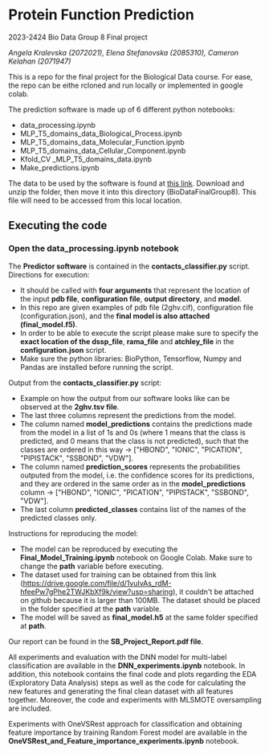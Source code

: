 # Protein Function Prediction
2023-2424 Bio Data Group 8 Final project

*Angela Kralevska (2072021), Elena Stefanovska (2085310), Cameron Kelahan (2071947)*

This is a repo for the final project for the Biological Data course. For ease, the repo can be eithe rcloned and run locally or implemented in google colab.

The prediction software is made up of 6 different python notebooks:
 * data_processing.ipynb
 * MLP_T5_domains_data_Biological_Process.ipynb
 * MLP_T5_domains_data_Molecular_Function.ipynb
 * MLP_T5_domains_data_Cellular_Component.ipynb
 * Kfold_CV _MLP_T5_domains_data.ipynb
 * Make_predictions.ipynb

The data to be used by the software is found at [this link](https://drive.google.com/file/d/1UqCBSTil8c8tzZjh1-hqBPXKDDJA3TMJ/view?usp=sharing). Download and unzip the folder, then move it into this directory (BioDataFinalGroup8). This file will need to be accessed from this local location.

## Executing the code

### Open the **data_processing.ipynb** notebook



The **Predictor software** is contained in the **contacts_classifier.py** script. Directions for execution: 
- It should be called with **four arguments** that represent the location of the input **pdb file**, **configuration file**, **output directory**, and **model**.
- In this repo are given examples of pdb file (2ghv.cif), configuration file (configuration.json), and the **final model is also attached (final_model.f5)**.
- In order to be able to execute the script please make sure to specify the **exact location of the dssp_file**, **rama_file** and **atchley_file** 
in the **configuration.json** script.
- Make sure the python libraries: BioPython, Tensorflow, Numpy and Pandas are installed before running the script. 

Output from the **contacts_classifier.py** script:
- Example on how the output from our software looks like can be observed at the **2ghv.tsv file**.
- The last three columns represent the predictions from the model.
- The column named **model_predictions** contains the predictions made from the model in a list of 1s and 0s (where 1 means that the class is predicted, and 0 means that the class is not predicted), such that the classes are ordered in this way -> ["HBOND", "IONIC", "PICATION", "PIPISTACK", "SSBOND", "VDW"].
- The column named **prediction_scores** represents the probabilities outputed from the model, i.e. the confidence scores for its predictions, and they are ordered in the same order as in the **model_predictions** column -> ["HBOND", "IONIC", "PICATION", "PIPISTACK", "SSBOND", "VDW"].
- The last column **predicted_classes** contains list of the names of the predicted classes only.

Instructions for reproducing the model:
- The model can be reproduced by executing the **Final_Model_Training.ipynb** notebook on Google Colab. Make sure to change the **path** variable before executing.
- The dataset used for training can be obtained from this link (https://drive.google.com/file/d/1vuIvAs_rdM-hfeePw7gPhe2TWJKbXf9k/view?usp=sharing), it couldn't be attached on github because it is larger than 100MB. The dataset should be placed in the folder specified at the **path** variable.
- The model will be saved as **final_model.h5** at the same folder specified at **path**.

Our report can be found in the **SB_Project_Report.pdf file**.

All experiments and evaluation with the DNN model for multi-label classification are available in the **DNN_experiments.ipynb** notebook. In addition, this notebook contains the final code and plots regarding the EDA (Exploratory Data Analysis) steps as well as the code for calculating the new features and generating the final clean dataset with all features together. Moreover, the code and experiments with MLSMOTE oversampling are included.

Experiments with OneVSRest approach for classification and obtaining feature importance by training Random Forest model are available in the **OneVSRest_and_Feature_importance_experiments.ipynb** notebook. 
